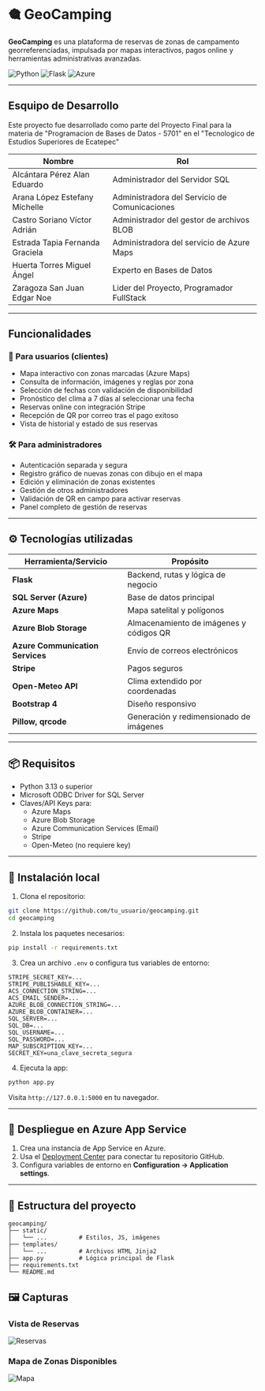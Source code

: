 
# 🎕 GeoCamping

**GeoCamping** es una plataforma de reservas de zonas de campamento georreferenciadas, impulsada por mapas interactivos, pagos online y herramientas administrativas avanzadas.

![Python](https://img.shields.io/badge/Python-3.13+-blue)
![Flask](https://img.shields.io/badge/Flask-2.x-lightgrey)
![Azure](https://img.shields.io/badge/Deployed%20on-Microsoft%20Azure-blue)

---
## Esquipo de Desarrollo

Este proyecto fue desarrollado como parte del Proyecto Final para la materia de "Programacion de Bases de Datos - 5701" en el "Tecnologico de Estudios Superiores de Ecatepec"

| Nombre          | Rol                     |
| --------------- | ----------------------- |
| Alcántara Pérez Alan Eduardo    | Administrador del Servidor SQL       |
| Arana López Estefany Michelle    | Administradora del Servicio de Comunicaciones   |
| Castro Soriano Víctor Adrián   | Administrador del gestor de archivos BLOB |
| Estrada Tapia Fernanda Graciela   | Administradora del servicio de Azure Maps     |
| Huerta Torres Miguel Ángel | Experto en Bases de Datos        |
| Zaragoza San Juan Edgar Noe | Lider del Proyecto, Programador FullStack        |

---

## Funcionalidades

### 👥 Para usuarios (clientes)
- Mapa interactivo con zonas marcadas (Azure Maps)
- Consulta de información, imágenes y reglas por zona
- Selección de fechas con validación de disponibilidad
- Pronóstico del clima a 7 días al seleccionar una fecha
- Reservas online con integración Stripe
- Recepción de QR por correo tras el pago exitoso
- Vista de historial y estado de sus reservas

### 🛠️ Para administradores
- Autenticación separada y segura
- Registro gráfico de nuevas zonas con dibujo en el mapa
- Edición y eliminación de zonas existentes
- Gestión de otros administradores
- Validación de QR en campo para activar reservas
- Panel completo de gestión de reservas

---

## ⚙️ Tecnologías utilizadas

| Herramienta/Servicio           | Propósito                                        |
|-------------------------------|--------------------------------------------------|
| **Flask**                     | Backend, rutas y lógica de negocio               |
| **SQL Server (Azure)**        | Base de datos principal                          |
| **Azure Maps**                | Mapa satelital y polígonos                       |
| **Azure Blob Storage**        | Almacenamiento de imágenes y códigos QR         |
| **Azure Communication Services** | Envío de correos electrónicos               |
| **Stripe**                    | Pagos seguros                                    |
| **Open-Meteo API**            | Clima extendido por coordenadas                 |
| **Bootstrap 4**               | Diseño responsivo                                |
| **Pillow, qrcode**            | Generación y redimensionado de imágenes         |

---

## 📦 Requisitos

- Python 3.13 o superior
- Microsoft ODBC Driver for SQL Server
- Claves/API Keys para:
  - Azure Maps
  - Azure Blob Storage
  - Azure Communication Services (Email)
  - Stripe
  - Open-Meteo (no requiere key)

---

## 🔧 Instalación local

1. Clona el repositorio:

```bash
git clone https://github.com/tu_usuario/geocamping.git
cd geocamping
```

2. Instala los paquetes necesarios:

```bash
pip install -r requirements.txt
```

3. Crea un archivo `.env` o configura tus variables de entorno:

```env
STRIPE_SECRET_KEY=...
STRIPE_PUBLISHABLE_KEY=...
ACS_CONNECTION_STRING=...
ACS_EMAIL_SENDER=...
AZURE_BLOB_CONNECTION_STRING=...
AZURE_BLOB_CONTAINER=...
SQL_SERVER=...
SQL_DB=...
SQL_USERNAME=...
SQL_PASSWORD=...
MAP_SUBSCRIPTION_KEY=...
SECRET_KEY=una_clave_secreta_segura
```

4. Ejecuta la app:

```bash
python app.py
```

Visita `http://127.0.0.1:5000` en tu navegador.

---

## 🚀 Despliegue en Azure App Service

1. Crea una instancia de App Service en Azure.
2. Usa el [Deployment Center](https://learn.microsoft.com/en-us/azure/app-service/deploy-continuous-deployment) para conectar tu repositorio GitHub.
3. Configura variables de entorno en **Configuration → Application settings**.

---

## 📄 Estructura del proyecto

```
geocamping/
├── static/
│   └── ...         # Estilos, JS, imágenes
├── templates/
│   └── ...         # Archivos HTML Jinja2
├── app.py          # Lógica principal de Flask
├── requirements.txt
└── README.md
```
## 🖼️ Capturas

### Vista de Reservas
![Reservas](assets/reservas-screenshot.png)

### Mapa de Zonas Disponibles
![Mapa](assets/mapa-preview.png)